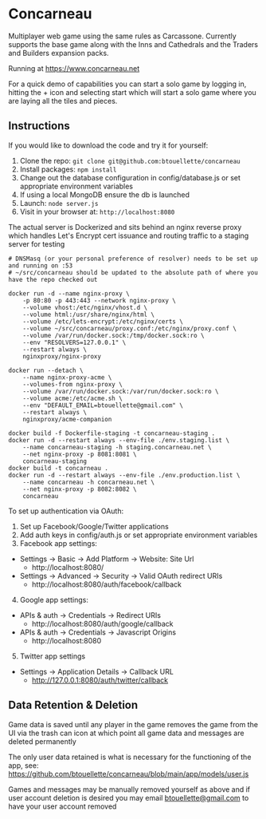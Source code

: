 # Concarneau

Multiplayer web game using the same rules as Carcassone. Currently supports the base game along with the Inns and Cathedrals and the Traders and Builders expansion packs.

Running at https://www.concarneau.net

For a quick demo of capabilities you can start a solo game by logging in, hitting the + icon and selecting start which will start a solo game where you are laying all the tiles and pieces.

## Instructions

If you would like to download the code and try it for yourself:

1. Clone the repo: `git clone git@github.com:btouellette/concarneau`
2. Install packages: `npm install`
3. Change out the database configuration in config/database.js or set appropriate environment variables
4. If using a local MongoDB ensure the db is launched
5. Launch: `node server.js`
6. Visit in your browser at: `http://localhost:8080`

The actual server is Dockerized and sits behind an nginx reverse proxy which handles Let's Encrypt cert issuance and routing traffic to a staging server for testing

```
# DNSMasq (or your personal preference of resolver) needs to be set up and running on :53
# ~/src/concarneau should be updated to the absolute path of where you have the repo checked out

docker run -d --name nginx-proxy \
    -p 80:80 -p 443:443 --network nginx-proxy \
    --volume vhost:/etc/nginx/vhost.d \
    --volume html:/usr/share/nginx/html \
    --volume /etc/lets-encrypt:/etc/nginx/certs \
    --volume ~/src/concarneau/proxy.conf:/etc/nginx/proxy.conf \
    --volume /var/run/docker.sock:/tmp/docker.sock:ro \
    --env "RESOLVERS=127.0.0.1" \
    --restart always \
    nginxproxy/nginx-proxy

docker run --detach \
    --name nginx-proxy-acme \
    --volumes-from nginx-proxy \
    --volume /var/run/docker.sock:/var/run/docker.sock:ro \
    --volume acme:/etc/acme.sh \
    --env "DEFAULT_EMAIL=btouellette@gmail.com" \
    --restart always \
    nginxproxy/acme-companion

docker build -f Dockerfile-staging -t concarneau-staging .
docker run -d --restart always --env-file ./env.staging.list \
    --name concarneau-staging -h staging.concarneau.net \
    --net nginx-proxy -p 8081:8081 \
    concarneau-staging
docker build -t concarneau .
docker run -d --restart always --env-file ./env.production.list \
    --name concarneau -h concarneau.net \
    --net nginx-proxy -p 8082:8082 \
    concarneau
```

To set up authentication via OAuth:

1. Set up Facebook/Google/Twitter applications 
2. Add auth keys in config/auth.js or set appropriate environment variables
3. Facebook app settings:
 * Settings -> Basic -> Add Platform -> Website: Site Url
    * http://localhost:8080/
 * Settings -> Advanced -> Security -> Valid OAuth redirect URIs
    * http://localhost:8080/auth/facebook/callback
4. Google app settings:
 * APIs & auth -> Credentials -> Redirect URIs
    * http://localhost:8080/auth/google/callback 
 * APIs & auth -> Credentials -> Javascript Origins
    * http://localhost:8080
5. Twitter app settings
 * Settings -> Application Details -> Callback URL
    * http://127.0.0.1:8080/auth/twitter/callback

## Data Retention & Deletion

Game data is saved until any player in the game removes the game from the UI via the trash can icon at which point all game data and messages are deleted permanently

The only user data retained is what is necessary for the functioning of the app, see: https://github.com/btouellette/concarneau/blob/main/app/models/user.js

Games and messages may be manually removed yourself as above and if user account deletion is desired you may email btouellette@gmail.com to have your user account removed
